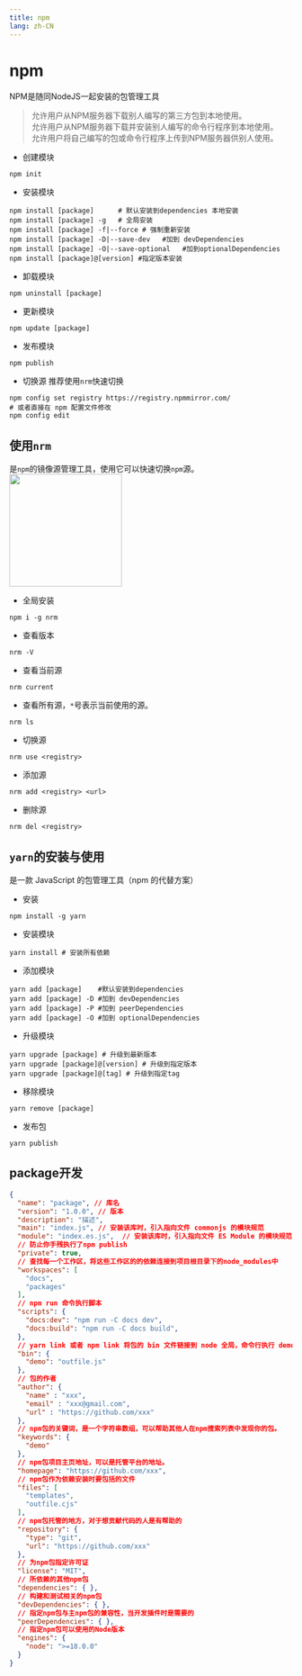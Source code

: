 ```yaml
---
title: npm
lang: zh-CN
---
```


# npm
NPM是随同NodeJS一起安装的包管理工具
> 允许用户从NPM服务器下载别人编写的第三方包到本地使用。
<br>允许用户从NPM服务器下载并安装别人编写的命令行程序到本地使用。
<br>允许用户将自己编写的包或命令行程序上传到NPM服务器供别人使用。

* 创建模块
```
npm init
```
* 安装模块
```
npm install [package]      # 默认安装到dependencies 本地安装
npm install [package] -g   # 全局安装
npm install [package] -f|--force # 强制重新安装
npm install [package] -D|--save-dev   #加到 devDependencies
npm install [package] -O|--save-optional   #加到optionalDependencies
npm install [package]@[version] #指定版本安装
```
* 卸载模块
```
npm uninstall [package]
```
* 更新模块
```
npm update [package]
```
* 发布模块
```
npm publish
```
* 切换源 推荐使用`nrm`快速切换
```
npm config set registry https://registry.npmmirror.com/
# 或者直接在 npm 配置文件修改
npm config edit
```

## 使用`nrm`
是`npm`的镜像源管理工具，使用它可以快速切换`npm`源。
<ElRow>
  <img src="/images/tutorial/npm/nrm.jpg" style="height: 200px;"/>
</ElRow>

* 全局安装
```
npm i -g nrm
```
* 查看版本
```
nrm -V
```
* 查看当前源
```
nrm current
```
* 查看所有源，`*`号表示当前使用的源。
```
nrm ls
```
* 切换源
```
nrm use <registry>
```
* 添加源
```
nrm add <registry> <url>
```
* 删除源
```
nrm del <registry>
```
## `yarn`的安装与使用
是一款 JavaScript 的包管理工具（npm 的代替方案）
* 安装
```
npm install -g yarn
```
* 安装模块
```
yarn install # 安装所有依赖
```
* 添加模块
```
yarn add [package]    #默认安装到dependencies
yarn add [package] -D #加到 devDependencies
yarn add [package] -P #加到 peerDependencies
yarn add [package] -O #加到 optionalDependencies
```
* 升级模块
```
yarn upgrade [package] # 升级到最新版本
yarn upgrade [package]@[version] # 升级到指定版本
yarn upgrade [package]@[tag] # 升级到指定tag
```
* 移除模块
```
yarn remove [package]
```
* 发布包
```
yarn publish
```

## package开发
```json
{
  "name": "package", // 库名
  "version": "1.0.0", // 版本
  "description": "描述",
  "main": "index.js", // 安装该库时，引入指向文件 commonjs 的模块规范
  "module": "index.es.js",  // 安装该库时，引入指向文件 ES Module 的模块规范
  // 防止你手残执行了npm publish
  "private": true,
  // 查找每一个工作区，将这些工作区的的依赖连接到项目根目录下的node_modules中
  "workspaces": [
    "docs",
    "packages"
  ],
  // npm run 命令执行脚本
  "scripts": {
    "docs:dev": "npm run -C docs dev",
    "docs:build": "npm run -C docs build",
  },
  // yarn link 或者 npm link 将包的 bin 文件链接到 node 全局，命令行执行 demo
  "bin": {
    "demo": "outfile.js"
  },
  // 包的作者
  "author": {
    "name" : "xxx",
    "email" : "xxx@gmail.com",
    "url" : "https://github.com/xxx"
  },
  // npm包的关键词，是一个字符串数组，可以帮助其他人在npm搜索列表中发现你的包。
  "keywords": {
    "demo"
  },
  // npm包项目主页地址，可以是托管平台的地址。
  "homepage": "https://github.com/xxx",
  // npm包作为依赖安装时要包括的文件
  "files": [
    "templates",
    "outfile.cjs"
  ],
  // npm包托管的地方，对于想贡献代码的人是有帮助的
  "repository": {
    "type": "git",
    "url": "https://github.com/xxx"
  },
  // 为npm包指定许可证
  "license": "MIT",
  // 所依赖的其他npm包
  "dependencies": { },
  // 构建和测试相关的npm包
  "devDependencies": { },
  // 指定npm包与主npm包的兼容性，当开发插件时是需要的
  "peerDependencies": { },
  // 指定npm包可以使用的Node版本
  "engines": {
    "node": ">=18.0.0"
  }
}
```

